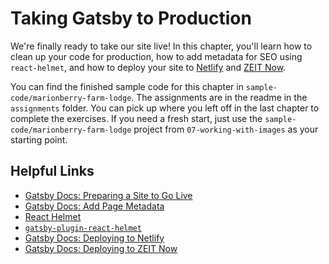 # Taking Gatsby to Production
We're finally ready to take our site live! In this chapter, you'll learn how to clean up your code for production, how to add metadata for SEO using `react-helmet`, and how to deploy your site to [Netlify](https://www.netlify.com/) and [ZEIT Now](https://zeit.co/home).

You can find the finished sample code for this chapter in `sample-code/marionberry-farm-lodge`. The assignments are in the readme in the `assignments` folder. You can pick up where you left off in the last chapter to complete the exercises. If you need a fresh start, just use the `sample-code/marionberry-farm-lodge` project from `07-working-with-images` as your starting point.

## Helpful Links

- [Gatsby Docs: Preparing a Site to Go Live](https://www.gatsbyjs.org/tutorial/part-eight/)
- [Gatsby Docs: Add Page Metadata](https://www.gatsbyjs.org/tutorial/part-eight/#add-page-metadata)
- [React Helmet](https://github.com/nfl/react-helmet)
- [`gatsby-plugin-react-helmet`](https://www.gatsbyjs.org/packages/gatsby-plugin-react-helmet/)
- [Gatsby Docs: Deploying to Netlify](https://www.gatsbyjs.org/docs/deploying-to-netlify/)
- [Gatsby Docs: Deploying to ZEIT Now](https://www.gatsbyjs.org/docs/deploying-to-zeit-now/)
